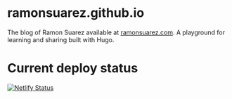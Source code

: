 # ramonsuarez.github.io
The blog of Ramon Suarez available at [ramonsuarez.com](https://www.ramonsuarez.com). A playground for learning and sharing built with Hugo. 

# Current deploy status
[![Netlify Status](https://api.netlify.com/api/v1/badges/0151841a-10e0-4d2a-8881-66aa9f748809/deploy-status)](https://app.netlify.com/sites/ramonsuarezcom/deploys)
